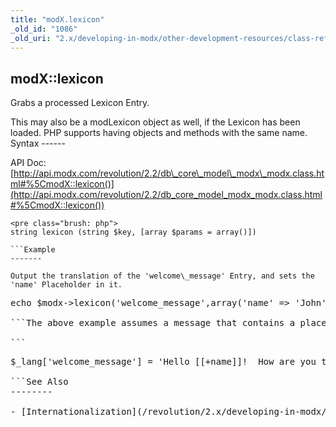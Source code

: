 ```yaml
---
title: "modX.lexicon"
_old_id: "1086"
_old_uri: "2.x/developing-in-modx/other-development-resources/class-reference/modx/modx.lexicon"
---
```


modX::lexicon
-------------

Grabs a processed Lexicon Entry.

<div class="note">This may also be a modLexicon object as well, if the Lexicon has been loaded. PHP supports having objects and methods with the same name.</div>Syntax
------

API Doc: [http://api.modx.com/revolution/2.2/db\_core\_model\_modx\_modx.class.html#%5CmodX::lexicon()](http://api.modx.com/revolution/2.2/db_core_model_modx_modx.class.html#%5CmodX::lexicon())

```
<pre class="brush: php">
string lexicon (string $key, [array $params = array()])

```Example
-------

Output the translation of the 'welcome\_message' Entry, and sets the 'name' Placeholder in it.

```
<pre class="brush: php">
echo $modx->lexicon('welcome_message',array('name' => 'John'));

```The above example assumes a message that contains a placeholder for "name", e.g.

```
<pre class="brush: php">
$_lang['welcome_message'] = 'Hello [[+name]]!  How are you today?';

```See Also
--------

- [Internationalization](/revolution/2.x/developing-in-modx/advanced-development/internationalization "Internationalization")